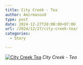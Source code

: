 ```yaml
---
title: City Creek - Tea
author: Amirmasoud
type: post
date: 2024-12-27T20:00:00+07:00
url: /2024/12/27/city-creek-tea/
categories:
  - Story

---
```


[![City Creek Tea](/stories/IMG_0594.jpeg)](/stories/IMG_0594.jpeg)
*City Creek - Tea*
